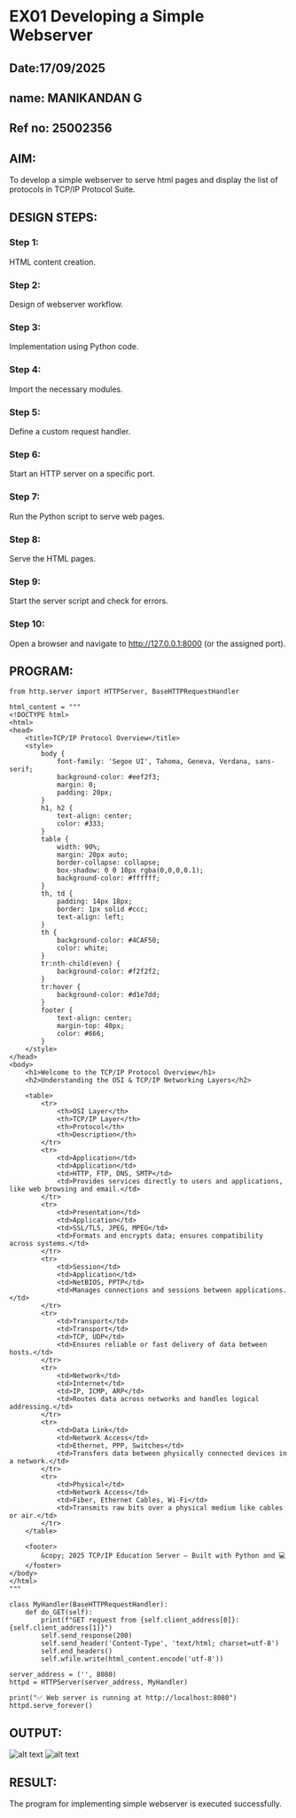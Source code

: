 # EX01 Developing a Simple Webserver
## Date:17/09/2025
## name: MANIKANDAN G
## Ref no: 25002356
## AIM:
To develop a simple webserver to serve html pages and display the list of protocols in TCP/IP Protocol Suite.

## DESIGN STEPS:
### Step 1: 
HTML content creation.

### Step 2:
Design of webserver workflow.

### Step 3:
Implementation using Python code.

### Step 4:
Import the necessary modules.

### Step 5:
Define a custom request handler.

### Step 6:
Start an HTTP server on a specific port.

### Step 7:
Run the Python script to serve web pages.

### Step 8:
Serve the HTML pages.

### Step 9:
Start the server script and check for errors.

### Step 10:
Open a browser and navigate to http://127.0.0.1:8000 (or the assigned port).

## PROGRAM:
~~~
from http.server import HTTPServer, BaseHTTPRequestHandler

html_content = """
<!DOCTYPE html>
<html>
<head>
    <title>TCP/IP Protocol Overview</title>
    <style>
        body {
            font-family: 'Segoe UI', Tahoma, Geneva, Verdana, sans-serif;
            background-color: #eef2f3;
            margin: 0;
            padding: 20px;
        }
        h1, h2 {
            text-align: center;
            color: #333;
        }
        table {
            width: 90%;
            margin: 20px auto;
            border-collapse: collapse;
            box-shadow: 0 0 10px rgba(0,0,0,0.1);
            background-color: #ffffff;
        }
        th, td {
            padding: 14px 18px;
            border: 1px solid #ccc;
            text-align: left;
        }
        th {
            background-color: #4CAF50;
            color: white;
        }
        tr:nth-child(even) {
            background-color: #f2f2f2;
        }
        tr:hover {
            background-color: #d1e7dd;
        }
        footer {
            text-align: center;
            margin-top: 40px;
            color: #666;
        }
    </style>
</head>
<body>
    <h1>Welcome to the TCP/IP Protocol Overview</h1>
    <h2>Understanding the OSI & TCP/IP Networking Layers</h2>

    <table>
        <tr>
            <th>OSI Layer</th>
            <th>TCP/IP Layer</th>
            <th>Protocol</th>
            <th>Description</th>
        </tr>
        <tr>
            <td>Application</td>
            <td>Application</td>
            <td>HTTP, FTP, DNS, SMTP</td>
            <td>Provides services directly to users and applications, like web browsing and email.</td>
        </tr>
        <tr>
            <td>Presentation</td>
            <td>Application</td>
            <td>SSL/TLS, JPEG, MPEG</td>
            <td>Formats and encrypts data; ensures compatibility across systems.</td>
        </tr>
        <tr>
            <td>Session</td>
            <td>Application</td>
            <td>NetBIOS, PPTP</td>
            <td>Manages connections and sessions between applications.</td>
        </tr>
        <tr>
            <td>Transport</td>
            <td>Transport</td>
            <td>TCP, UDP</td>
            <td>Ensures reliable or fast delivery of data between hosts.</td>
        </tr>
        <tr>
            <td>Network</td>
            <td>Internet</td>
            <td>IP, ICMP, ARP</td>
            <td>Routes data across networks and handles logical addressing.</td>
        </tr>
        <tr>
            <td>Data Link</td>
            <td>Network Access</td>
            <td>Ethernet, PPP, Switches</td>
            <td>Transfers data between physically connected devices in a network.</td>
        </tr>
        <tr>
            <td>Physical</td>
            <td>Network Access</td>
            <td>Fiber, Ethernet Cables, Wi-Fi</td>
            <td>Transmits raw bits over a physical medium like cables or air.</td>
        </tr>
    </table>

    <footer>
        &copy; 2025 TCP/IP Education Server — Built with Python and 💻
    </footer>
</body>
</html>
"""

class MyHandler(BaseHTTPRequestHandler):
    def do_GET(self):
        print(f"GET request from {self.client_address[0]}:{self.client_address[1]}")
        self.send_response(200)
        self.send_header('Content-Type', 'text/html; charset=utf-8')
        self.end_headers()
        self.wfile.write(html_content.encode('utf-8'))

server_address = ('', 8080)
httpd = HTTPServer(server_address, MyHandler)

print("✅ Web server is running at http://localhost:8080")
httpd.serve_forever()

~~~
## OUTPUT:
![alt text](<Screenshot 2025-09-17 113737.png>)
![alt text](<Screenshot 2025-09-17 113845.png>)

## RESULT:
The program for implementing simple webserver is executed successfully.


